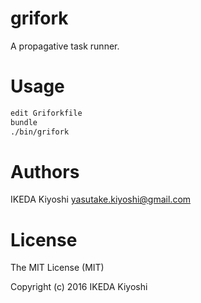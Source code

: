 # grifork

A propagative task runner.

# Usage

```sh
edit Griforkfile
bundle
./bin/grifork
```

# Authors

IKEDA Kiyoshi <yasutake.kiyoshi@gmail.com>

# License

The MIT License (MIT)

Copyright (c) 2016 IKEDA Kiyoshi